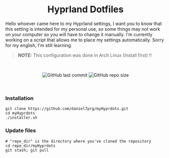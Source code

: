 <h1 align="center">Hyprland Dotfiles</h1>

Hello whoever came here to my Hyprland settings, I want you to know that this setting 
is intended for my personal use, so some things may not work on your computer so you will 
have to change it manually. I'm currently working on a script that allows me to 
place my settings automatically. Sorry for my english, I'm still learning.

> **NOTE:** This configuration was done in Arch Linux (Install first) !!

<div align="center">
<br/>
  
![GitHub last commit](https://img.shields.io/github/last-commit/daniel7prg/myHyprdots?style=for-the-badge&color=4c97af) ![GitHub repo size](https://img.shields.io/github/repo-size/daniel7prg/myHyprdots?style=for-the-badge&color=48c0d3)

<br/>
</div>

<h3>Installation</h3>

```
git clone https://github.com/daniel7prg/myHyprdots.git
cd myHyprdots
./installer.sh
```

<h3>Update files</h3>

```
# "repo_dir" is the directory where you've cloned the repository 
cd repo_dir/myHyprdots
git stash; git pull
```
